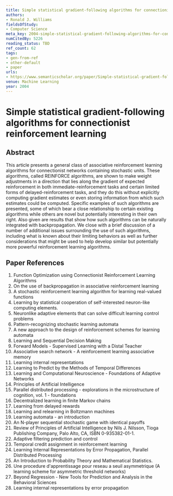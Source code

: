 ```yaml
---
title: Simple statistical gradient-following algorithms for connectionist reinforcement learning
authors:
- Ronald J. Williams
fieldsOfStudy:
- Computer Science
meta_key: 2004-simple-statistical-gradient-following-algorithms-for-connectionist-reinforcement-learning
numCitedBy: 5226
reading_status: TBD
ref_count: 62
tags:
- gen-from-ref
- other-default
- paper
urls:
- https://www.semanticscholar.org/paper/Simple-statistical-gradient-following-algorithms-Williams/4c915c1eecb217c123a36dc6d3ce52d12c742614?sort=total-citations
venue: Machine Learning
year: 2004
---
```


# Simple statistical gradient-following algorithms for connectionist reinforcement learning

## Abstract

This article presents a general class of associative reinforcement learning algorithms for connectionist networks containing stochastic units. These algorithms, called REINFORCE algorithms, are shown to make weight adjustments in a direction that lies along the gradient of expected reinforcement in both immediate-reinforcement tasks and certain limited forms of delayed-reinforcement tasks, and they do this without explicitly computing gradient estimates or even storing information from which such estimates could be computed. Specific examples of such algorithms are presented, some of which bear a close relationship to certain existing algorithms while others are novel but potentially interesting in their own right. Also given are results that show how such algorithms can be naturally integrated with backpropagation. We close with a brief discussion of a number of additional issues surrounding the use of such algorithms, including what is known about their limiting behaviors as well as further considerations that might be used to help develop similar but potentially more powerful reinforcement learning algorithms.

## Paper References

1. Function Optimization using Connectionist Reinforcement Learning Algorithms
2. On the use of backpropagation in associative reinforcement learning
3. A stochastic reinforcement learning algorithm for learning real-valued functions
4. Learning by statistical cooperation of self-interested neuron-like computing elements.
5. Neuronlike adaptive elements that can solve difficult learning control problems
6. Pattern-recognizing stochastic learning automata
7. A new approach to the design of reinforcement schemes for learning automata
8. Learning and Sequential Decision Making
9. Forward Models - Supervised Learning with a Distal Teacher
10. Associative search network - A reinforcement learning associative memory
11. Learning internal representations
12. Learning to Predict by the Methods of Temporal Differences
13. Learning and Computational Neuroscience - Foundations of Adaptive Networks
14. Principles of Artificial Intelligence
15. Parallel distributed processing - explorations in the microstructure of cognition, vol. 1 - foundations
16. Decentralized learning in finite Markov chains
17. Learning from delayed rewards
18. Learning and relearning in Boltzmann machines
19. Learning automata - an introduction
20. An N-player sequential stochastic game with identical payoffs
21. Review of Principles of Artificial Intelligence by Nils J. Nilsson, Tioga Publishing Company, Palo Alto, CA, ISBN 0-935382-01-1.
22. Adaptive filtering prediction and control
23. Temporal credit assignment in reinforcement learning
24. Learning Internal Representations by Error Propagation, Parallel Distributed Processing
25. An Introduction to Probability Theory and Mathematical Statistics.
26. Une procedure d'apprentissage pour reseau a seuil asymmetrique (A learning scheme for asymmetric threshold networks)
27. Beyond Regression - New Tools for Prediction and Analysis in the Behavioral Sciences
28. Learning internal representations by error propagation

